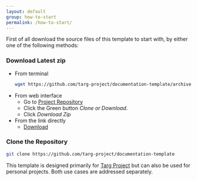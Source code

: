```yaml
---
layout: default
group: how-to-start
permalink: /how-to-start/
---
```


First of all download the source files of this template to start with, by either
one of the following methods:

### Download Latest zip

* From terminal
  ```bash
  wget https://github.com/targ-project/documentation-template/archive/master.zip
  ```
* From web interface
  * Go to [Project Repository](https://github.com/targ-project/documentation-template)
  * Click the Green button _Clone or Download_.
  * Click _Download Zip_
* From the link directly
  * [Download](https://github.com/targ-project/documentation-template/archive/master.zip)

### Clone the Repository

```bash
git clone https://github.com/targ-project/documentation-template
```

This template is designed primarily for [Targ Project](https://targ.ga) but can
also be used for personal projects. Both use cases are addressed separately. 
